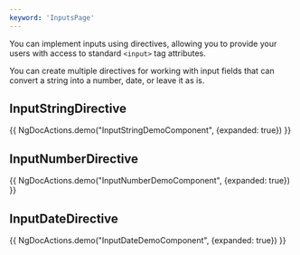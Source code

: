 ```yaml
---
keyword: 'InputsPage'
---
```



You can implement inputs using directives, allowing you to provide your users with access to
standard `<input>` tag attributes.

You can create multiple directives for working with input fields that can convert a string into a
number, date, or leave it as is.

## InputStringDirective

{{ NgDocActions.demo("InputStringDemoComponent", {expanded: true}) }}

## InputNumberDirective

{{ NgDocActions.demo("InputNumberDemoComponent", {expanded: true}) }}

## InputDateDirective

{{ NgDocActions.demo("InputDateDemoComponent", {expanded: true}) }}
